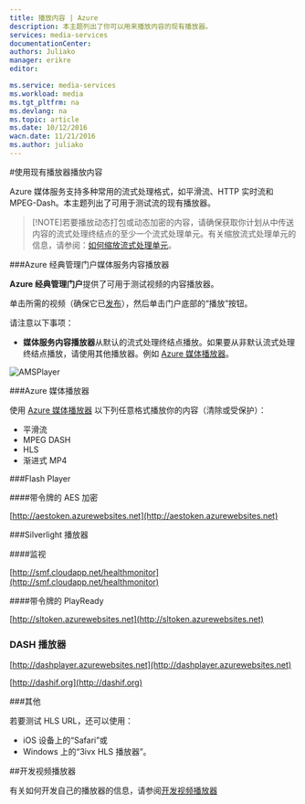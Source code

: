 ```yaml
---
title: 播放内容 | Azure
description: 本主题列出了你可以用来播放内容的现有播放器。
services: media-services
documentationCenter: 
authors: Juliako
manager: erikre
editor: 

ms.service: media-services
ms.workload: media
ms.tgt_pltfrm: na
ms.devlang: na
ms.topic: article
ms.date: 10/12/2016
wacn.date: 11/21/2016
ms.author: juliako
---
```


#使用现有播放器播放内容

Azure 媒体服务支持多种常用的流式处理格式，如平滑流、HTTP 实时流和 MPEG-Dash。本主题列出了可用于测试流的现有播放器。

>[!NOTE]若要播放动态打包或动态加密的内容，请确保获取你计划从中传送内容的流式处理终结点的至少一个流式处理单元。有关缩放流式处理单元的信息，请参阅：[如何缩放流式处理单元](./media-services-manage-origins.md#scale_streaming_endpoints)。

###Azure 经典管理门户媒体服务内容播放器

**Azure 经典管理门户**提供了可用于测试视频的内容播放器。

单击所需的视频（确保它已[发布](./media-services-manage-content.md#publish)），然后单击门户底部的“播放”按钮。
 
请注意以下事项：

- **媒体服务内容播放器**从默认的流式处理终结点播放。如果要从非默认流式处理终结点播放，请使用其他播放器。例如 [Azure 媒体播放器](http://amsplayer.azurewebsites.net/azuremediaplayer.html)。
 
![AMSPlayer][AMSPlayer]

###Azure 媒体播放器

使用 [Azure 媒体播放器](http://amsplayer.azurewebsites.net/azuremediaplayer.html) 以下列任意格式播放你的内容（清除或受保护）：

- 平滑流
- MPEG DASH
- HLS
- 渐进式 MP4

###Flash Player

####带令牌的 AES 加密

[http://aestoken.azurewebsites.net](http://aestoken.azurewebsites.net)

###Silverlight 播放器

####监视

[http://smf.cloudapp.net/healthmonitor](http://smf.cloudapp.net/healthmonitor)

####带令牌的 PlayReady

[http://sltoken.azurewebsites.net](http://sltoken.azurewebsites.net)

### DASH 播放器

[http://dashplayer.azurewebsites.net](http://dashplayer.azurewebsites.net)

[http://dashif.org](http://dashif.org)

###其他

若要测试 HLS URL，还可以使用：

- iOS 设备上的“Safari”或
- Windows 上的“3ivx HLS 播放器”。

##开发视频播放器

有关如何开发自己的播放器的信息，请参阅[开发视频播放器](./media-services-develop-video-players.md)

[AMSPlayer]: ./media/media-services-playback-content-with-existing-players/media-services-portal-player.png

<!---HONumber=Mooncake_1114_2016-->